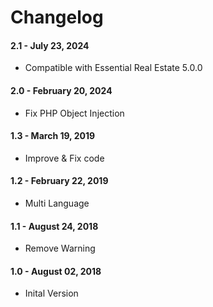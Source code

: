 Changelog
=========
#### 2.1 - July 23, 2024
* Compatible with Essential Real Estate 5.0.0

#### 2.0 - February 20, 2024
* Fix PHP Object Injection

#### 1.3 - March 19, 2019
* Improve & Fix code

#### 1.2 - February 22, 2019
* Multi Language

#### 1.1 - August 24, 2018
* Remove Warning

#### 1.0 - August 02, 2018
* Inital Version